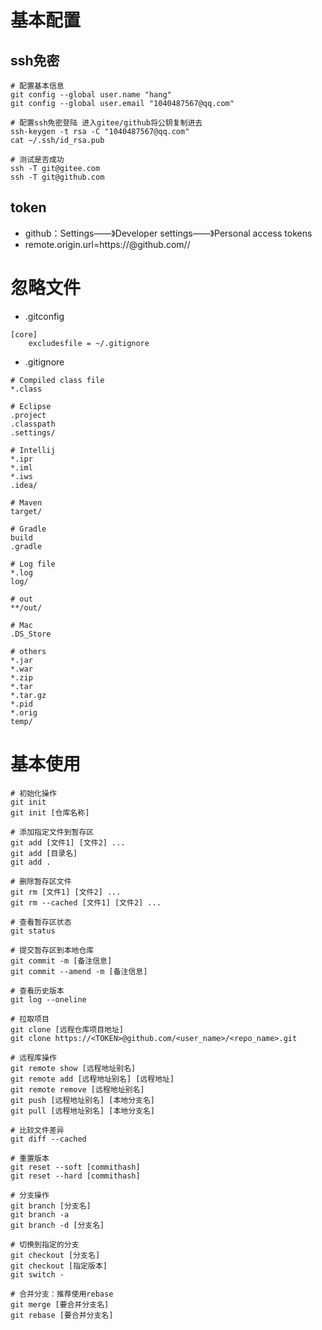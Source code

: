 # 基本配置

## ssh免密

```shell
# 配置基本信息
git config --global user.name "hang"
git config --global user.email "1040487567@qq.com"

# 配置ssh免密登陆 进入gitee/github将公钥复制进去
ssh-keygen -t rsa -C "1040487567@qq.com"
cat ~/.ssh/id_rsa.pub

# 测试是否成功
ssh -T git@gitee.com
ssh -T git@github.com
```

## token

- github：Settings——》Developer settings——》Personal access tokens
- remote.origin.url=https://<TOKEN>@github.com/<USER>/<REPOSITORIES>

# 忽略文件

- .gitconfig

```shell
[core]
    excludesfile = ~/.gitignore
```

- .gitignore

```text
# Compiled class file
*.class

# Eclipse
.project
.classpath
.settings/

# Intellij
*.ipr
*.iml
*.iws
.idea/

# Maven
target/

# Gradle
build
.gradle

# Log file
*.log
log/

# out
**/out/

# Mac
.DS_Store

# others
*.jar
*.war
*.zip
*.tar
*.tar.gz
*.pid
*.orig
temp/
```

# 基本使用

```shell
# 初始化操作
git init
git init [仓库名称]

# 添加指定文件到暂存区
git add [文件1] [文件2] ...
git add [目录名]
git add .

# 删除暂存区文件
git rm [文件1] [文件2] ...
git rm --cached [文件1] [文件2] ...

# 查看暂存区状态
git status

# 提交暂存区到本地仓库
git commit -m [备注信息]
git commit --amend -m [备注信息]

# 查看历史版本
git log --oneline

# 拉取项目
git clone [远程仓库项目地址]
git clone https://<TOKEN>@github.com/<user_name>/<repo_name>.git

# 远程库操作
git remote show [远程地址别名]
git remote add [远程地址别名] [远程地址]
git remote remove [远程地址别名] 
git push [远程地址别名] [本地分支名]
git pull [远程地址别名] [本地分支名]

# 比较文件差异
git diff --cached

# 重置版本
git reset --soft [commithash]
git reset --hard [commithash]

# 分支操作
git branch [分支名]
git branch -a
git branch -d [分支名]

# 切换到指定的分支
git checkout [分支名]
git checkout [指定版本]
git switch -

# 合并分支：推荐使用rebase
git merge [要合并分支名]
git rebase [要合并分支名]

```